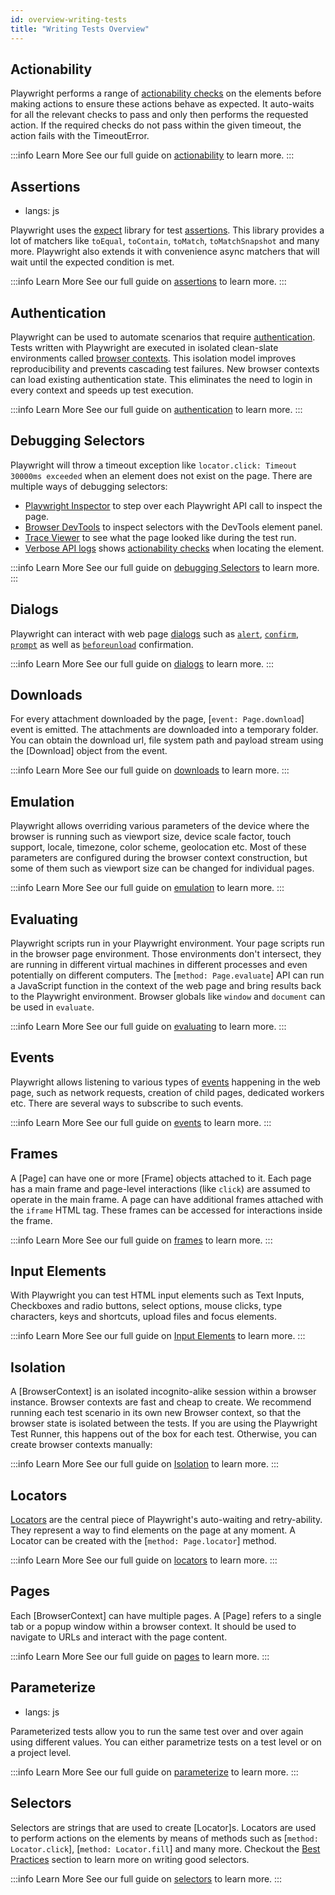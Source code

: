 ```yaml
---
id: overview-writing-tests
title: "Writing Tests Overview"
---
```


## Actionability

Playwright performs a range of [actionability checks](./actionability.md) on the elements before making actions to ensure these actions behave as expected. It auto-waits for all the relevant checks to pass and only then performs the requested action. If the required checks do not pass within the given timeout, the action fails with the TimeoutError.


:::info Learn More
See our full guide on [actionability](./actionability.md) to learn more.
:::

## Assertions
* langs: js

Playwright uses the [expect](https://jestjs.io/docs/expect) library for test [assertions](./test-assertions.md). This library provides a lot of matchers like `toEqual`, `toContain`, `toMatch`, `toMatchSnapshot` and many more. Playwright also extends it with convenience async matchers that will wait until the expected condition is met.


:::info Learn More
See our full guide on [assertions](./test-assertions.md) to learn more.
:::

## Authentication

Playwright can be used to automate scenarios that require [authentication](./auth.md). Tests written with Playwright are executed in isolated clean-slate environments called [browser contexts](./browser-contexts.md). This isolation model improves reproducibility and prevents cascading test failures. New browser contexts can load existing authentication state. This eliminates the need to login in every context and speeds up test execution.

:::info Learn More
See our full guide on [authentication](./auth.md) to learn more.
:::

## Debugging Selectors

Playwright will throw a timeout exception like `locator.click: Timeout 30000ms exceeded` when an element does not exist on the page. There are multiple ways of debugging selectors:

- [Playwright Inspector](./debug-selectors.md#using-playwright-inspector) to step over each Playwright API call to inspect the page.
- [Browser DevTools](./debug-selectors.md#using-devtools) to inspect selectors with the DevTools element panel.
- [Trace Viewer](./trace-viewer.md) to see what the page looked like during the test run.
- [Verbose API logs](./debug-selectors.md#verbose-api-logs) shows [actionability checks](./actionability.md) when locating the element.


:::info Learn More
See our full guide on [debugging Selectors](./debug-selectors.md) to learn more.
:::

## Dialogs

Playwright can interact with web page [dialogs](./dialogs.md) such as [`alert`](https://developer.mozilla.org/en-US/docs/Web/API/Window/alert), [`confirm`](https://developer.mozilla.org/en-US/docs/Web/API/Window/confirm), [`prompt`](https://developer.mozilla.org/en-US/docs/Web/API/Window/prompt) as well as [`beforeunload`](https://developer.mozilla.org/en-US/docs/Web/API/Window/beforeunload_event) confirmation.


:::info Learn More
See our full guide on [dialogs](./dialogs.md) to learn more.
:::

## Downloads

For every attachment downloaded by the page, [`event: Page.download`] event is emitted. The attachments are downloaded into a temporary folder. You can obtain the download url, file system path and payload stream using the [Download] object from the event.

:::info Learn More
See our full guide on [downloads](./downloads.md) to learn more.
:::

## Emulation

Playwright allows overriding various parameters of the device where the browser is running such as 
viewport size, device scale factor, touch support, locale, timezone, color scheme, geolocation etc. Most of these parameters are configured during the browser context construction, but some of them such as viewport size can be changed for individual pages.


:::info Learn More
See our full guide on [emulation](./emulation.md) to learn more.
:::

## Evaluating

Playwright scripts run in your Playwright environment. Your page scripts run in the browser page environment. Those environments don't intersect, they are running in different virtual machines in different processes and even potentially on different computers. The [`method: Page.evaluate`] API can run a JavaScript function in the context of the web page and bring results back to the Playwright environment. Browser globals like `window` and `document` can be used in `evaluate`.

:::info Learn More
See our full guide on [evaluating](./evaluating.md) to learn more.
:::

## Events

Playwright allows listening to various types of [events](./events.md) happening in the web page, such
as network requests, creation of child pages, dedicated workers etc. There are several ways to subscribe to such events.

:::info Learn More
See our full guide on [events](./events.md) to learn more.
:::

## Frames

A [Page] can have one or more [Frame] objects attached to it. Each page has a main frame and page-level interactions (like `click`) are assumed to operate in the main frame. A page can have additional frames attached with the `iframe` HTML tag. These frames can be accessed for interactions
inside the frame.

:::info Learn More
See our full guide on [frames](./frames.md) to learn more.
:::

## Input Elements

With Playwright you can test HTML input elements such as Text Inputs, Checkboxes and radio buttons, select options, mouse clicks, type characters, keys and shortcuts, upload files and focus elements.


:::info Learn More
See our full guide on [Input Elements](./input.md) to learn more.
:::

## Isolation

A [BrowserContext] is an isolated incognito-alike session within a browser instance. Browser contexts are fast and cheap to create. We recommend running each test scenario in its own new Browser context, so that the browser state is isolated between the tests. If you are using the Playwright Test Runner, this happens out of the box for each test. Otherwise, you can create browser contexts manually:

:::info Learn More
See our full guide on [Isolation](./browser-contexts.md) to learn more.
:::

## Locators

[Locators](./locators.md) are the central piece of Playwright's auto-waiting and retry-ability. They represent a way to find elements on the page at any moment. A Locator can be created with the [`method: Page.locator`] method.

:::info Learn More
See our full guide on [locators](./locators.md) to learn more.
:::

## Pages

Each [BrowserContext] can have multiple pages. A [Page] refers to a single tab or a popup window within a browser context. It should be used to navigate to URLs and interact with the page content.

:::info Learn More
See our full guide on [pages](./pages.md) to learn more.
:::

## Parameterize
* langs: js

Parameterized tests allow you to run the same test over and over again using different values. You can either parametrize tests on a test level or on a project level.

:::info Learn More
See our full guide on [parameterize](./test-parameterize.md) to learn more.
:::

## Selectors

Selectors are strings that are used to create [Locator]s. Locators are used to perform actions on the elements by means of methods such as [`method: Locator.click`], [`method: Locator.fill`] and many more. Checkout the [Best Practices](./selectors.md#best-practices) section to learn more on writing good selectors.

:::info Learn More
See our full guide on [selectors](./selectors.md) to learn more.
:::